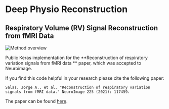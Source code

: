 # Deep Physio Reconstruction

## Respiratory Volume (RV) Signal Reconstruction from fMRI Data

![Method overview](figures/pipeline.png)

Public Keras implementation for the **Reconstruction of respiratory variation signals from fMRI data
** paper, which was accepted to Neuroimage.


If you find this code helpful in your research please cite the following paper:

```
Salas, Jorge A., et al. "Reconstruction of respiratory variation signals from fMRI data." NeuroImage 225 (2021): 117459.
```

The paper can be found [here](https://doi.org/10.1016/j.neuroimage.2020.117459).
